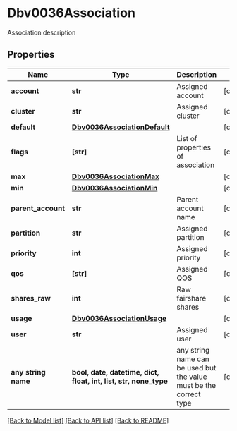 # Dbv0036Association

Association description

## Properties
Name | Type | Description | Notes
------------ | ------------- | ------------- | -------------
**account** | **str** | Assigned account | [optional] 
**cluster** | **str** | Assigned cluster | [optional] 
**default** | [**Dbv0036AssociationDefault**](Dbv0036AssociationDefault.md) |  | [optional] 
**flags** | **[str]** | List of properties of association | [optional] 
**max** | [**Dbv0036AssociationMax**](Dbv0036AssociationMax.md) |  | [optional] 
**min** | [**Dbv0036AssociationMin**](Dbv0036AssociationMin.md) |  | [optional] 
**parent_account** | **str** | Parent account name | [optional] 
**partition** | **str** | Assigned partition | [optional] 
**priority** | **int** | Assigned priority | [optional] 
**qos** | **[str]** | Assigned QOS | [optional] 
**shares_raw** | **int** | Raw fairshare shares | [optional] 
**usage** | [**Dbv0036AssociationUsage**](Dbv0036AssociationUsage.md) |  | [optional] 
**user** | **str** | Assigned user | [optional] 
**any string name** | **bool, date, datetime, dict, float, int, list, str, none_type** | any string name can be used but the value must be the correct type | [optional]

[[Back to Model list]](../README.md#documentation-for-models) [[Back to API list]](../README.md#documentation-for-api-endpoints) [[Back to README]](../README.md)


